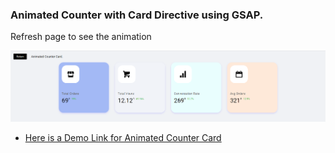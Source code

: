 ### Animated Counter with Card Directive using GSAP.

Refresh page to see the animation

![Card Image](https://raw.githubusercontent.com/diosvo/Angular-UI/master/src/assets/images/github/card.png)

- [Here is a Demo Link for Animated Counter Card](https://www.loom.com/share/2f19889b4b8d42358f7d9bff6cddc65e)